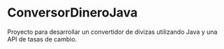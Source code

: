 # ConversorDineroJava
Proyecto para desarrollar un convertidor de divizas utilizando Java y una API de tasas de cambio.
